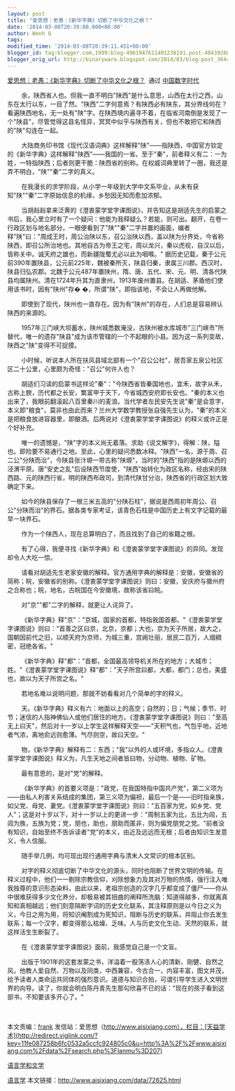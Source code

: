 ```yaml
---
layout: post
title: "爱思想｜老愚：《新华字典》切断了中华文化之根？"
date: '2014-03-08T20:39:00.000+08:00'
author: Wenh Q
tags:
modified_time: '2014-03-08T20:39:11.451+08:00'
blogger_id: tag:blogger.com,1999:blog-4961947611491238191.post-4043928850682275349
blogger_orig_url: http://binaryware.blogspot.com/2014/03/blog-post_3644.html
---
```

[爱思想｜老愚：《新华字典》切断了中华文化之根？](http://feedproxy.google.com/~r/chinadigitaltimes/IyPt/~3/ciP4PE75u2o/)  通过
[中国数字时代](http://chinadigitaltimes.net/chinese)


　　
余，陕西省人也。但我一直不明白"陕西"是什么意思，山西在太行之西，山东在太行以东，一目了然。"陕西"二字何意焉？有陕西必有陕东，其分界线何在？看遍陕西地名，无一处有"陕"字。在陕西境内遍寻不着，在临省河南倒是发现了一个"陕县"，尽管觉得这县名怪异，冥冥中似乎与陕西有关，但也不敢把它和陕西的"陕"勾连在一起。

　　
大陆商务印书馆《现代汉语词典》这样解释"陕"——指陕西，中国官方钦定的《新华字典》这样解释"陕西"——我国的一省。至于"秦"，前者释义有二：一为姓，一特指陕西；后者则更干脆：陕西省的别称。在权威词典里转了一圈，我还是弄不明白，"陕""秦"二字的真义。

　　
在我漫长的求学阶段，从小学一年级到大学中文系毕业，从未有获知"陕""秦"二字原始信息的机缘，乡愁因无知而愈加浓郁。

　　
当胡赳赳拿来泛黄的《澄衷蒙学堂字课图说》，并告知这是胡适先生的启蒙之书后，我心里立时有了一个疑问：他能为我释疑么？若能，则可出。翻开，在卷一行政区划与地名部分，一眼便看到了"陕""秦"二字并置的画面，编者释"陕"曰："周成王时，周公治陕以东，召公治陕以西，盖以陕为分界处，今省称陕西，即召公所治地也。其地自古为帝王之宅，周以龙兴，秦以虎视，自汉以后，皆称关中。诚天府之雄也，而新疆陇蜀尤必以此为咽喉。"
据历史记载，秦于公元前390年置陕县，公元前225年，魏被秦所灭，陕县归秦，隶属三川郡。西汉时，陕县归弘农郡。北魏于公元487年置陕州，隋、唐、五代、宋、元、明、清各代陕县均属陕州。清在1724年升其为直隶州，1913年废州置县。在胡适、茅盾他们使用该书时，因有"陕州"存�
�，所谓"陕"，即指该地，不会让人再做他解。

　　
即使到了现代，陕州也一直存在。因为有"陕州"的存在，人们总是容易辨认陕西的来源的。

　　
1957年三门峡大坝蓄水，陕州城悉数淹没，古陕州被水库城市"三门峡市"所替代，唯一的遗存"陕县"成为该市管辖的一个不起眼的小县。因为这一系列变故，陕西之"陕"变得不可捉摸。

　　
小时候，听说本人所在扶风县域北部有一个"召公公社"，居吾家五泉公社区区二十公里，心里颇为奇怪："召公"何许人也？

　　
胡适们习读的启蒙书这样论"秦"："今陕西省皆秦国地也，宜禾，故字从禾，古称上腴，历代都之长安，繁富甲于天下，今省城西安府即长安也。"秦的本义也出来了，我眼前翻滚起八百里秦川的麦浪。当代学者左民安先生说"秦"是会意字，本义即"粮食"，莫非也由此而来？兰州大学数学教授张自强先生认为，"秦"的本义是把粮食放进容器里，即酿酒。后两说对《澄衷蒙学堂字课图说》的释义或许正是个好补充。

　　
唯一的遗憾是，"陕"字的本义尚无着落。求助《说文解字》，得解：陕，隘也。即险要不易通行之地。至此，心里的疑问悉数冰释。"陕西"一名，源于周、召二公"分陕而治"，今陕县张汴塬一带古称"陕塬"，当时的"陕西"指的是陕塬以西的泾渭平原。唐"安史之乱"后设陕西节度使，"陕西"始转化为政区名称，经由宋的陕西路、元的陕西行省，明的陕西布政司，到清代陕甘分治，陕西省的行政区划大致确定下来。

　　
如今的陕县保存了一根三米五高的"分陕石柱"，据说是西周初年周公、召公"分陕而治"的界石。据各类专家考证，该青色石柱是中国历史上有文字记载的最早一块界石。

　　 作为一个陕西人，现在总算明白了，而且找到了自己的省籍之根。

　　
有了心得，我便寻找《新华字典》和《澄衷蒙学堂字课图说》的异同。发现却令人大吃一惊。

　　
请看对胡适先生老家安徽的解释。官方通用字典的解释是：安徽，安徽省的简称；皖，安徽省的别称。《澄衷蒙学堂字课图说》则曰：安徽，安庆府与徽州府之合称也；皖，地名，古皖国在今安徽境，故称该省曰皖。

　　 对"京""都"二字的解释，就更让人诧异了。

　　
《新华字典》释"京"："京城，国家的首都，特指我国首都。"《澄衷蒙学堂字课图说》则曰："首善之区曰京，北京，京都；大也，京为天子所居，故大之，国朝因前代之旧，以顺天府为京师，为城三重，宫阙壮丽，居民二百万，人烟稠密，冠绝各省。"

　　
《新华字典》释"都"："首都，全国最高领导机关所在的地方；大城市；姓。"《澄衷蒙学堂字课图说》释"都"："天子所宫曰都，大都，都门；总也，美盛也，故以为天子所宫之名。"

　　 若地名难以说明问题，那就不妨看看对几个简单的字的释义。

　　
天。《新华字典》释义有六：地面以上的高空；自然的；日；气候；季节、时节；迷信的人指神佛仙人或他们居住的地方。《澄衷蒙学堂字课图说》则曰："至高无上曰天"，然后对十一岁以上学生这样解释天空——"天积气也，气包乎地，近地者气浓，离地俞远则愈薄。气尽则空，故曰天空。"

　　
物，《新华字典》解释有二：东西；"我"以外的人或环境，多指众人。《澄衷蒙学堂字课图说》释义为，凡生天地之间者皆曰物，分动物、植物、矿物。

　　 最有意思的，是对"党"的解释。

　　
《新华字典》的首要义项是："政党，在我国特指中国共产党"，第二义项为——由私人利害关系结成的集团，第三义项为偏袒，最后一个是——旧时指亲族，如父党、母党、妻党。《澄衷蒙学堂字课图说》则曰："五百家为党，如乡党、党人"；这是对十岁以下，对十一岁以上的更进一步："周制五家为比，五比为闾，五闾为族，五族为党；党，朋也，助也，朋助而匿非，则为偏党朋党之党。"前者没有知识，自始至终不告诉读者"党"的本义，由近及远远而无根；后者由知识生发意义，令人信服。

　　 随手举几例，均可现出现行通用字典与清末人文常识的根本区别。

　　
对字的释义彻底切断了中华文化的源头，同时也阻断了世界文明的传输。在释义过程中，他们一一剔除宗教信仰，刈除想象力及其对万物的热情，强行注入唯我独尊的意识形态染料，由此以来，老祖宗创造的汉字几乎都变成了僵尸——你从中很难获得多少文化养分，却极易被其扭曲的阐释所洗脑：知道得越多，你就离真知和真相越远；他们刻意隔断字词的历史文化联系，其注释原则是以今日之义为义，今日之用为用，将知识阉割成为死知识，阻断与历史的联系，并阻止你去发生联系；每一个汉字，都变得那么枯燥、乏味。人与历史文化生动、天然的联系，就这样活生生断裂了。

　　 在《澄衷蒙学堂字课图说》面前，我感觉自己是一个文盲。

　　
出版于1901年的这套发蒙之书，洋溢着一股荡涤人心的清新、刚健、自然之风，他教人爱自然、万物以及同类，中西兼容，今古合一，内容丰富，图文并茂，给予读者人类命运共同体的强烈意识。道德与知识合拍，可谓引导学生进入文明世界的向导。读了，你就会明白陈丹青先生那句欣喜不已的话："现在的孩子看到这部书，不知要该多开心了。"

　　

本文责编：[frank](http://redirect.viglink.com/?key=11fe087258b6fc0532a5ccfc924805c0&u=mailto%3Aisixiang%40gmail.com)
发信站：爱思想（http://www.aisixiang.com），栏目：[天益学术](http://redirect.viglink.com/?key=11fe087258b6fc0532a5ccfc924805c0&u=http%3A%2F%2Fwww.aisixiang.com%2Fdata%2Fsearch.php%3Flanmu%3D207)
>
[语言学和文学](http://redirect.viglink.com/?key=11fe087258b6fc0532a5ccfc924805c0&u=http%3A%2F%2Fwww.aisixiang.com%2Facademic%2Fwenxue.html)
>
[语言学](http://redirect.viglink.com/?key=11fe087258b6fc0532a5ccfc924805c0&u=http%3A%2F%2Fwww.aisixiang.com%2Fdata%2Fsearch.php%3Flanmu%3D662)
本文链接：http://www.aisixiang.com/data/72625.html
